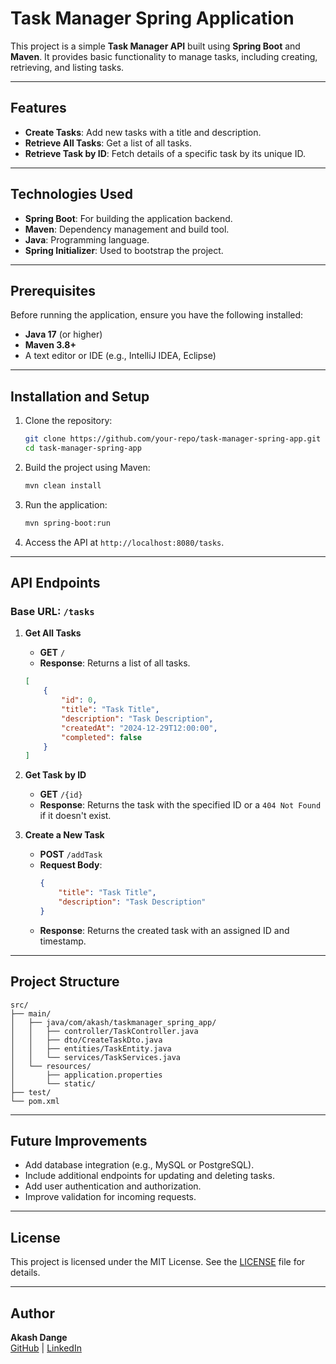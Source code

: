 # Task Manager Spring Application

This project is a simple **Task Manager API** built using **Spring Boot** and **Maven**. It provides basic functionality to manage tasks, including creating, retrieving, and listing tasks.

---

## Features

- **Create Tasks**: Add new tasks with a title and description.
- **Retrieve All Tasks**: Get a list of all tasks.
- **Retrieve Task by ID**: Fetch details of a specific task by its unique ID.

---

## Technologies Used

- **Spring Boot**: For building the application backend.
- **Maven**: Dependency management and build tool.
- **Java**: Programming language.
- **Spring Initializer**: Used to bootstrap the project.

---

## Prerequisites

Before running the application, ensure you have the following installed:

- **Java 17** (or higher)
- **Maven 3.8+**
- A text editor or IDE (e.g., IntelliJ IDEA, Eclipse)

---

## Installation and Setup

1. Clone the repository:
   ```bash
   git clone https://github.com/your-repo/task-manager-spring-app.git
   cd task-manager-spring-app
   ```

2. Build the project using Maven:
   ```bash
   mvn clean install
   ```

3. Run the application:
   ```bash
   mvn spring-boot:run
   ```

4. Access the API at `http://localhost:8080/tasks`.

---

## API Endpoints

### Base URL: `/tasks`

1. **Get All Tasks**
   - **GET** `/`
   - **Response**: Returns a list of all tasks.
   ```json
   [
       {
           "id": 0,
           "title": "Task Title",
           "description": "Task Description",
           "createdAt": "2024-12-29T12:00:00",
           "completed": false
       }
   ]
   ```

2. **Get Task by ID**
   - **GET** `/{id}`
   - **Response**: Returns the task with the specified ID or a `404 Not Found` if it doesn't exist.

3. **Create a New Task**
   - **POST** `/addTask`
   - **Request Body**:
     ```json
     {
         "title": "Task Title",
         "description": "Task Description"
     }
     ```
   - **Response**: Returns the created task with an assigned ID and timestamp.

---

## Project Structure

```
src/
├── main/
│   ├── java/com/akash/taskmanager_spring_app/
│   │   ├── controller/TaskController.java
│   │   ├── dto/CreateTaskDto.java
│   │   ├── entities/TaskEntity.java
│   │   └── services/TaskServices.java
│   └── resources/
│       ├── application.properties
│       └── static/
├── test/
└── pom.xml
```

---

## Future Improvements

- Add database integration (e.g., MySQL or PostgreSQL).
- Include additional endpoints for updating and deleting tasks.
- Add user authentication and authorization.
- Improve validation for incoming requests.

---

## License

This project is licensed under the MIT License. See the [LICENSE](LICENSE) file for details.

---

## Author

**Akash Dange**  
[GitHub](https://github.com/AkashDange03) | [LinkedIn](https://linkedin.com/in/akash-dange-98a699243)
